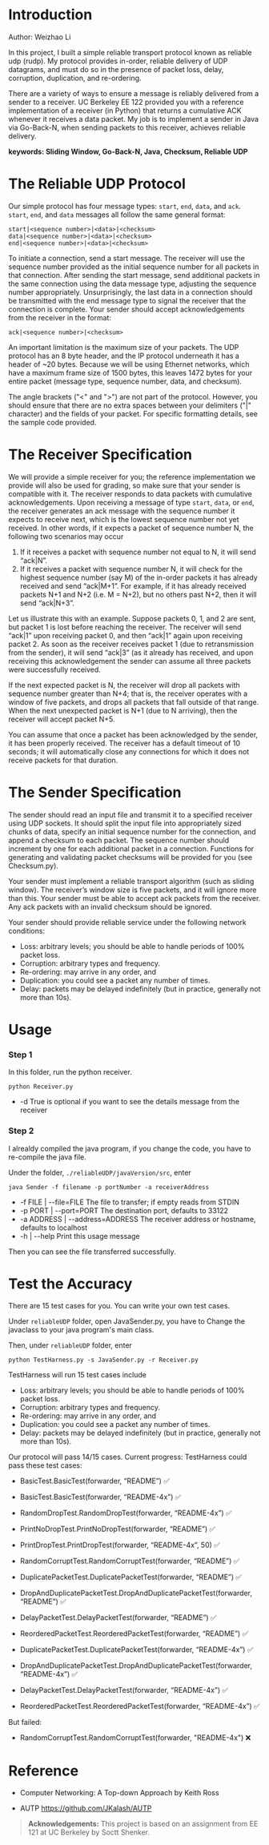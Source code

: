 
# Introduction
Author: Weizhao Li

In this project, I built a simple reliable transport protocol known as reliable udp (rudp). My protocol provides in-order, reliable delivery of UDP datagrams, and must do so in the presence of packet loss, delay, corruption, duplication, and re-ordering.

There are a variety of ways to ensure a message is reliably delivered from a sender to a receiver. UC Berkeley EE 122 provided you with a reference implementation of a receiver (in Python) that returns a cumulative ACK whenever it receives a data packet. My job is to implement a sender in Java via Go-Back-N, when sending packets to this receiver, achieves reliable delivery. 

**keywords: Sliding Window, Go-Back-N, Java, Checksum, Reliable UDP**

# The Reliable UDP Protocol 
Our simple protocol has four message types: `start`, `end`, `data`, and `ack`. `start`, `end`, and
`data` messages all follow the same general format:
```
start|<sequence number>|<data>|<checksum>
data|<sequence number>|<data>|<checksum>
end|<sequence number>|<data>|<checksum>
```
To initiate a connection, send a start message. The receiver will use the sequence number provided as the initial sequence number for all packets in that connection. After sending the start message, send additional packets in the same connection using the data message type, adjusting the sequence number appropriately. Unsurprisingly, the last data in a connection should be transmitted with the end message type to signal the receiver that the connection is complete. Your sender should accept acknowledgements from the receiver in the format:

```
ack|<sequence number>|<checksum>
```

An important limitation is the maximum size of your packets. The UDP protocol has an 8 byte header, and the IP protocol underneath it has a header of ~20 bytes. Because we will be using Ethernet networks, which have a maximum frame size of 1500 bytes, this leaves 1472 bytes for your entire packet (message type, sequence number, data, and checksum). 


The angle brackets ("<" and ">") are not part of the protocol. However, you should ensure that there are no extra spaces between your delimiters ("\|" character) and the fields of your packet. For specific formatting details, see the sample code provided.

# The Receiver Specification

We will provide a simple receiver for you; the reference implementation we provide will also be used for grading, so make sure that your sender is compatible with it. The receiver responds to data packets with cumulative acknowledgements. Upon receiving a message of type `start`, `data`, or `end`, the receiver generates an ack message with the sequence number it expects to receive next, which is the lowest sequence number not yet received. In other words, if it expects a packet of sequence number N, the following two scenarios may occur 
1. If it receives a packet with sequence number not equal to N, it will send “ack\|N”. 
2. If it receives a packet with sequence number N, it will check for the highest sequence number (say M) of the in-order packets it has already received and send “ack\|M+1”. For example, if it has already received packets N+1 and N+2 (i.e. M = N+2), but no others past N+2, then it will send “ack\|N+3”. 

Let us illustrate this with an example. Suppose packets 0, 1, and 2 are sent, but packet 1 is lost before reaching the receiver. The receiver will send “ack\|1” upon receiving packet 0, and then “ack\|1” again upon receiving packet 2. As soon as the receiver receives packet 1 (due to retransmission from the sender), it will send “ack\|3” (as it already has received, and upon receiving this acknowledgement the sender can assume all three packets were successfully received.

If the next expected packet is N, the receiver will drop all packets with sequence number greater than N+4; that is, the receiver operates with a window of five packets, and drops all packets that fall outside of that range. When the next unexpected packet is N+1 (due to N arriving), then the receiver will accept packet N+5. 

You can assume that once a packet has been acknowledged by the sender, it has been properly received. The receiver has a default timeout of 10 seconds; it will automatically close any connections for which it does not receive packets for that duration.

# The Sender Specification

The sender should read an input file and transmit it to a specified receiver using UDP sockets. It should split the input file into appropriately sized chunks of data, specify an initial sequence number for the connection, and append a checksum to each packet. The sequence number should increment by one for each additional packet in a connection. Functions for generating and validating packet checksums will be provided for you (see Checksum.py).

Your sender must implement a reliable transport algorithm (such as sliding window). The receiver’s window size is five packets, and it will ignore more than this. Your sender must be able to accept ack packets from the receiver. Any ack packets with an invalid checksum should be ignored.

Your sender should provide reliable service under the following network conditions:

- Loss: arbitrary levels; you should be able to handle periods of 100% packet loss.
- Corruption: arbitrary types and frequency.
- Re-ordering: may arrive in any order, and
- Duplication: you could see a packet any number of times.
- Delay: packets may be delayed indefinitely (but in practice, generally not more than 10s).

# Usage

### Step 1 
In this folder, run the python receiver.

```
python Receiver.py 
```

- -d True is optional if you want to see the details message from the receiver

### Step 2
I alrealdy compiled the java program, if you change the code, you have to re-compile the java file.

Under the folder, ```./reliableUDP/javaVersion/src```, enter

```
java Sender -f filename -p portNumber -a receiverAddress
```

- -f FILE | --file=FILE The file to transfer; if empty reads from STDIN
- -p PORT | --port=PORT The destination port, defaults to 33122
- -a ADDRESS | --address=ADDRESS The receiver address or hostname, defaults to localhost
- -h | --help Print this usage message

Then you can see the file transferred successfully. 

# Test the Accuracy
There are 15 test cases for you. You can write your own test cases.

Under ```reliableUDP``` folder, open JavaSender.py, you have to Change the javaclass to your java program's main class.

Then, under ```reliableUDP``` folder, enter 

```
python TestHarness.py -s JavaSender.py -r Receiver.py
```

TestHarness will run 15 test cases include 

- Loss: arbitrary levels; you should be able to handle periods of 100% packet loss.
- Corruption: arbitrary types and frequency.
- Re-ordering: may arrive in any order, and
- Duplication: you could see a packet any number of times.
- Delay: packets may be delayed indefinitely (but in practice, generally not more than 10s).

Our protocol will pass 14/15 cases.
Current progress: TestHarness could pass these test cases:

- BasicTest.BasicTest(forwarder, “README”) ✅
- BasicTest.BasicTest(forwarder, “README-4x”) ✅
- RandomDropTest.RandomDropTest(forwarder, “README-4x”) ✅

- PrintNoDropTest.PrintNoDropTest(forwarder, “README”) ✅

- PrintDropTest.PrintDropTest(forwarder, “README-4x”, 50) ✅

- RandomCorruptTest.RandomCorruptTest(forwarder, “README”) ✅

- DuplicatePacketTest.DuplicatePacketTest(forwarder, “README”) ✅

- DropAndDuplicatePacketTest.DropAndDuplicatePacketTest(forwarder, “README”) ✅

- DelayPacketTest.DelayPacketTest(forwarder, “README”) ✅

- ReorderedPacketTest.ReorderedPacketTest(forwarder, “README”) ✅

- DuplicatePacketTest.DuplicatePacketTest(forwarder, “README-4x”) ✅

- DropAndDuplicatePacketTest.DropAndDuplicatePacketTest(forwarder, “README-4x”) ✅

- DelayPacketTest.DelayPacketTest(forwarder, “README-4x”) ✅

- ReorderedPacketTest.ReorderedPacketTest(forwarder, “README-4x”) ✅

But failed:
- RandomCorruptTest.RandomCorruptTest(forwarder, "README-4x") ❌

# Reference
- Computer Networking: A Top-down Approach by Keith Ross

- AUTP https://github.com/JKalash/AUTP



> **Acknowledgements:** This project is based on an assignment from EE 121 at UC Berkeley by Soctt Shenker.
